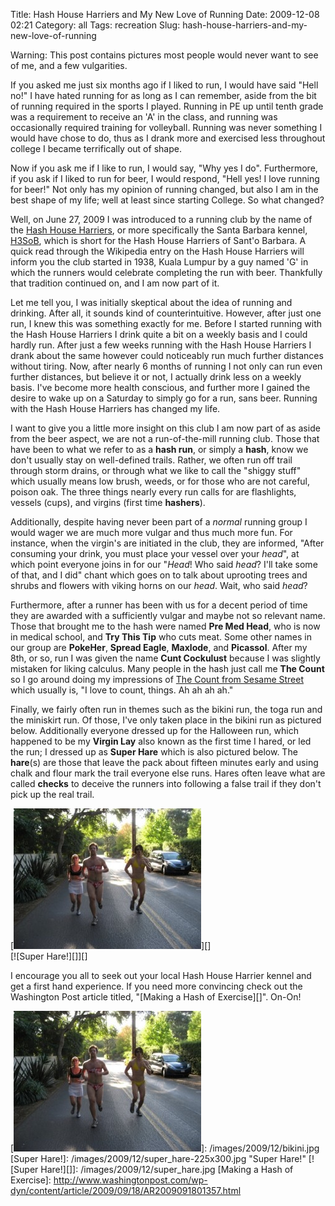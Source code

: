 Title: Hash House Harriers and My New Love of Running
Date: 2009-12-08 02:21
Category: all
Tags: recreation
Slug: hash-house-harriers-and-my-new-love-of-running

Warning: This post contains pictures most people would never want to see of me,
and a few vulgarities.

If you asked me just six months ago if I liked to run, I would have said "Hell
no!" I have hated running for as long as I can remember, aside from the bit of
running required in the sports I played. Running in PE up until tenth grade was
a requirement to receive an 'A' in the class, and running was occasionally
required training for volleyball. Running was never something I would have
chose to do, thus as I drank more and exercised less throughout college I
became terrifically out of shape.

Now if you ask me if I like to run, I would say, "Why yes I do". Furthermore,
if you ask if I liked to run for beer, I would respond, "Hell yes! I love
running for beer!" Not only has my opinion of running changed, but also I am in
the best shape of my life; well at least since starting College. So what
changed?

Well, on June 27, 2009 I was introduced to a running club by the name of the
[Hash House Harriers][], or more specifically the Santa Barbara kennel,
[H3SoB][], which is short for the Hash House Harriers of Sant'o Barbara. A
quick read through the Wikipedia entry on the Hash House Harriers will inform
you the club started in 1938, Kuala Lumpur by a guy named 'G' in which the
runners would celebrate completing the run with beer. Thankfully that tradition
continued on, and I am now part of it.

Let me tell you, I was initially skeptical about the idea of running and
drinking. After all, it sounds kind of counterintuitive. However, after just
one run, I knew this was something exactly for me. Before I started running
with the Hash House Harriers I drink quite a bit on a weekly basis and I could
hardly run. After just a few weeks running with the Hash House Harriers I drank
about the same however could noticeably run much further distances without
tiring. Now, after nearly 6 months of running I not only can run even further
distances, but believe it or not, I actually drink less on a weekly basis. I've
become more health conscious, and further more I gained the desire to wake up
on a Saturday to simply go for a run, sans beer. Running with the Hash House
Harriers has changed my life.

I want to give you a little more insight on this club I am now part of as aside
from the beer aspect, we are not a run-of-the-mill running club. Those that
have been to what we refer to as a **hash run**, or simply a **hash**, know we
don't usually stay on well-defined trails. Rather, we often run off trail
through storm drains, or through what we like to call the "shiggy stuff" which
usually means low brush, weeds, or for those who are not careful, poison oak.
The three things nearly every run calls for are flashlights, vessels (cups),
and virgins (first time **hashers**).

Additionally, despite having never been part of a *normal* running group I
would wager we are much more vulgar and thus much more fun. For instance, when
the virgin's are initiated in the club, they are informed, "After consuming
your drink, you must place your vessel over your *head*", at which point
everyone joins in for our "*Head*! Who said *head*? I'll take some of that, and
I did" chant which goes on to talk about uprooting trees and shrubs and flowers
with viking horns on our *head*. Wait, who said *head*?

Furthermore, after a runner has been with us for a decent period of time they
are awarded with a sufficiently vulgar and maybe not so relevant name. Those
that brought me to the hash were named **Pre Med Head**, who is now in medical
school, and **Try This Tip** who cuts meat. Some other names in our group are
**PokeHer**, **Spread Eagle**, **Maxlode**, and **Picassol**. After my 8th, or
so, run I was given the name **Cunt Cockulust** because I was slightly mistaken
for liking calculus. Many people in the hash just call me **The Count** so I go
around doing my impressions of [The Count from Sesame Street][] which usually
is, "I love to count, things. Ah ah ah ah."

Finally, we fairly often run in themes such as the bikini run, the toga run and
the miniskirt run. Of those, I've only taken place in the bikini run as
pictured below. Additionally everyone dressed up for the Halloween run, which
happened to be my **Virgin Lay** also known as the first time I hared, or led
the run; I dressed up as **Super Hare** which is also pictured below. The
**hare**(s) are those that leave the pack about fifteen minutes early and using
chalk and flour mark the trail everyone else runs. Hares often leave what are
called **checks** to deceive the runners into following a false trail if they
don't pick up the real trail.

[![bikini][]][]  
[![Super Hare!][]][]

I encourage you all to seek out your local Hash House Harrier kennel and get a
first hand experience. If you need more convincing check out the Washington
Post article titled, "[Making a Hash of Exercise][]". On-On!

  [Hash House Harriers]: http://en.wikipedia.org/wiki/Hash_House_Harriers
  [H3SoB]: http://h3sob.com/
  [The Count from Sesame Street]: http://www.youtube.com/watch?v=5l7KbMVdN7E%20
  [bikini]: /images/2009/12/bikini-300x225.jpg "bikini"
  [![bikini][]]: /images/2009/12/bikini.jpg
  [Super Hare!]: /images/2009/12/super_hare-225x300.jpg "Super Hare!"
  [![Super Hare!][]]: /images/2009/12/super_hare.jpg
  [Making a Hash of Exercise]: http://www.washingtonpost.com/wp-dyn/content/article/2009/09/18/AR2009091801357.html
